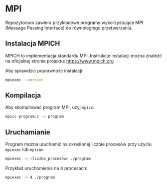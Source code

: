 # MPI

Repozytorium zawiera przykładowe programy wykorzystujące MPI (Message Passing Interface) do równoległego przetwarzania.

## Instalacja MPICH

MPICH to implementacja standardu MPI. Instrukcje instalacji można znaleźć na oficjalnej stronie projektu: <https://www.mpich.org>

Aby sprawdzić poprawność instalacji:
```sh
mpiexec --version
```

## Kompilacja

Aby skompilować program MPI, użyj `mpicc`:

```sh
mpicc program.c -o program
```

## Uruchamianie

Program można uruchomić na określonej liczbie procesów przy użyciu `mpiexec` lub `mpirun`:

```sh
mpiexec -n <liczba_procesów> ./program
```

Przykład uruchomienia na 4 procesach:
```sh
mpiexec -n 4 ./program
```

